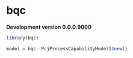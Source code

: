 
<!-- README.md is generated from README.Rmd. Please edit that file -->

# bqc

**Development version 0.0.0.9000**

``` r
library(bqc)
```

``` r
model = bqc::PcjProcessCapabilityModel1$new()
```
